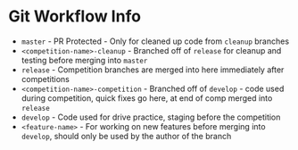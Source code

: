 # Git Workflow Info

* `master` - PR Protected - Only for cleaned up code from  `cleanup` branches
* `<competition-name>-cleanup` - Branched off of `release` for cleanup and testing before merging into `master`
* `release` - Competition branches are merged into here immediately after competitions
* `<competition-name>-competition` - Branched off of `develop` - code used during competition, quick fixes go here, at end of comp merged into `release`
* `develop` - Code used for drive practice, staging before the competition
* `<feature-name>` - For working on new features before merging into `develop`, should only be used by the author of the branch

